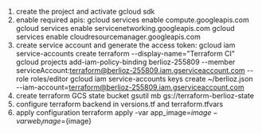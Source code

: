 1. create the project and activate gcloud sdk
2. enable required apis:
    gcloud services enable compute.googleapis.com
    gcloud services enable servicenetworking.googleapis.com
    gcloud services enable cloudresourcemanager.googleapis.com
3. create service account and generate the access token:
    gcloud iam service-accounts create terraform --display-name="Terraform CI"
    gcloud projects add-iam-policy-binding berlioz-255809 --member serviceAccount:terraform@berlioz-255809.iam.gserviceaccount.com --role roles/editor
    gcloud iam service-accounts keys create ~/berlioz.json --iam-account=terraform@berlioz-255809.iam.gserviceaccount.com
4. create terraform GCS state bucket
    gsutil mb gs://terraform-berlioz-state
5. configure terraform backend in versions.tf and terraform.tfvars
6. apply configuration
    terraform apply -var app_image=${image} -var web_image=${image}

